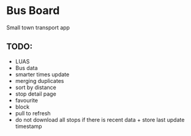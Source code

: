# Bus Board

Small town transport app

## TODO:

* LUAS
* Bus data
* smarter times update
* merging duplicates 
* sort by distance
* stop detail page
* favourite
* block
* pull to refresh
* do not download all stops if there  is recent data + store last update timestamp
